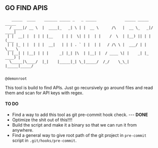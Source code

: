 ## GO FIND APIS

```
   _____  ____    ______ _____ _   _ _____             _____ _____  _____ 
  / ____|/ __ \  |  ____|_   _| \ | |  __ \      /\   |  __ \_   _|/ ____|
 | |  __| |  | | | |__    | | |  \| | |  | |    /  \  | |__) || | | (___  
 | | |_ | |  | | |  __|   | | | . ` | |  | |   / /\ \ |  ___/ | |  \___ \ 
 | |__| | |__| | | |     _| |_| |\  | |__| |  / ____ \| |    _| |_ ____) |
  \_____|\____/  |_|    |_____|_| \_|_____/  /_/    \_\_|   |_____|_____/ 
                                                                          
                                                               @demonroot     
```

This tool is build to find APIs. Just go recursively go around files and read them and scan for API keys with regex.

#### TO DO
- Find a way to add this tool as git pre-commit hook check. --- **DONE**
- Optimize the shit out of this!!!!
- Build the script and make it a binary so that we can run it from anywhere.
- Find a general way to give root path of the git project in ```pre-commit``` script in ```.git/hooks/pre-commit```.